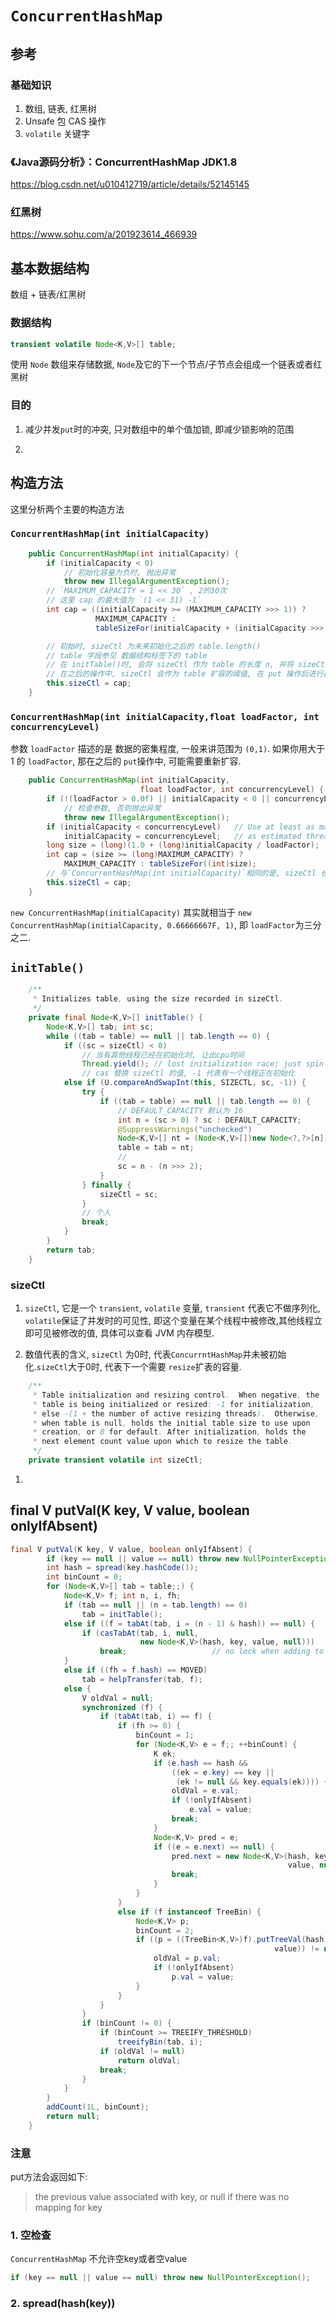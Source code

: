 # `ConcurrentHashMap`

## 参考

### 基础知识

1. 数组, 链表, 红黑树
2. Unsafe 包 CAS 操作
3. `volatile` 关键字

### 《Java源码分析》：ConcurrentHashMap JDK1.8

https://blog.csdn.net/u010412719/article/details/52145145

### 红黑树

https://www.sohu.com/a/201923614_466939

## 基本数据结构

数组 + 链表/红黑树 

### 数据结构

```java
transient volatile Node<K,V>[] table;
```

使用 `Node` 数组来存储数据, `Node`及它的下一个节点/子节点会组成一个链表或者红黑树

### 目的

1. 减少并发`put`时的冲突, 只对数组中的单个值加锁, 即减少锁影响的范围

2. 

## 构造方法

这里分析两个主要的构造方法

### `ConcurrentHashMap(int initialCapacity)`

```java
	public ConcurrentHashMap(int initialCapacity) {
        if (initialCapacity < 0)
        	// 初始化容量为负时, 抛出异常
            throw new IllegalArgumentException();
        // `MAXIMUM_CAPACITY = 1 << 30` , 2的30次
        // 这里 cap 的最大值为 `(1 << 31) -1`
        int cap = ((initialCapacity >= (MAXIMUM_CAPACITY >>> 1)) ?
                   MAXIMUM_CAPACITY :
                   tableSizeFor(initialCapacity + (initialCapacity >>> 1) + 1));

        // 初始时, sizeCtl 为未来初始化之后的 table.length()
        // table 字段参见 数据结构标签下的 table 
        // 在 initTable()时, 会将 sizeCtl 作为 table 的长度 n, 并将 sizeCtl 置为 `n - (n >>> 2)`, 即 0.75 倍的表长度 
        // 在之后的操作中, sizeCtl 会作为 table 扩容的阈值, 在 put 操作后进行扩容.
        this.sizeCtl = cap;
    }
```

### `ConcurrentHashMap(int initialCapacity,float loadFactor, int concurrencyLevel)`

参数 `loadFactor` 描述的是 数据的密集程度, 一般来讲范围为 `(0,1)`. 如果你用大于 1 的 `loadFactor`, 那在之后的 `put`操作中, 可能需要重新扩容.

```java
    public ConcurrentHashMap(int initialCapacity,
                             float loadFactor, int concurrencyLevel) {
        if (!(loadFactor > 0.0f) || initialCapacity < 0 || concurrencyLevel <= 0)
            // 检查参数, 否则抛出异常
            throw new IllegalArgumentException();
        if (initialCapacity < concurrencyLevel)   // Use at least as many bins
            initialCapacity = concurrencyLevel;   // as estimated threads
        long size = (long)(1.0 + (long)initialCapacity / loadFactor);
        int cap = (size >= (long)MAXIMUM_CAPACITY) ?
            MAXIMUM_CAPACITY : tableSizeFor((int)size);
        // 与`ConcurrentHashMap(int initialCapacity)`相同的是, sizeCtl 也会作为 table 的长度
        this.sizeCtl = cap;
    }
```

`new ConcurrentHashMap(initialCapacity)` 其实就相当于 `new ConcurrentHashMap(initialCapacity, 0.66666667F, 1)`, 即 `loadFactor`为三分之二.


## `initTable()`

```java
	/**
     * Initializes table, using the size recorded in sizeCtl.
     */
    private final Node<K,V>[] initTable() {
        Node<K,V>[] tab; int sc;
        while ((tab = table) == null || tab.length == 0) {
            if ((sc = sizeCtl) < 0)
            	// 当有其他线程已经在初始化时, 让出cpu时间
                Thread.yield(); // lost initialization race; just spin
            	// cas 替换 sizeCtl 的值, -1 代表有一个线程正在初始化
            else if (U.compareAndSwapInt(this, SIZECTL, sc, -1)) {
                try {
                    if ((tab = table) == null || tab.length == 0) {
                    	// DEFAULT_CAPACITY 默认为 16
                        int n = (sc > 0) ? sc : DEFAULT_CAPACITY;
                        @SuppressWarnings("unchecked")
                        Node<K,V>[] nt = (Node<K,V>[])new Node<?,?>[n];
                        table = tab = nt;
                        // 
                        sc = n - (n >>> 2);
                    }
                } finally {
                    sizeCtl = sc;
                }
                // 个人
                break;
            }
        }
        return tab;
    }
```

### sizeCtl

1. `sizeCtl`, 它是一个 `transient`, `volatile` 变量, `transient` 代表它不做序列化, `volatile`保证了并发时的可见性, 即这个变量在某个线程中被修改,其他线程立即可见被修改的值, 具体可以查看 JVM 内存模型.

2. 数值代表的含义, `sizeCtl` 为0时, 代表`ConcurrntHashMap`并未被初始化.`sizeCtl`大于0时, 代表下一个需要 `resize`扩表的容量.


```java
	/**
     * Table initialization and resizing control.  When negative, the
     * table is being initialized or resized: -1 for initialization,
     * else -(1 + the number of active resizing threads).  Otherwise,
     * when table is null, holds the initial table size to use upon
     * creation, or 0 for default. After initialization, holds the
     * next element count value upon which to resize the table.
     */
    private transient volatile int sizeCtl;
```


1. 


## final V putVal(K key, V value, boolean onlyIfAbsent) 

```java
final V putVal(K key, V value, boolean onlyIfAbsent) {
        if (key == null || value == null) throw new NullPointerException();
        int hash = spread(key.hashCode());
        int binCount = 0;
        for (Node<K,V>[] tab = table;;) {
            Node<K,V> f; int n, i, fh;
            if (tab == null || (n = tab.length) == 0)
                tab = initTable();
            else if ((f = tabAt(tab, i = (n - 1) & hash)) == null) {
                if (casTabAt(tab, i, null,
                             new Node<K,V>(hash, key, value, null)))
                    break;                   // no lock when adding to empty bin
            }
            else if ((fh = f.hash) == MOVED)
                tab = helpTransfer(tab, f);
            else {
                V oldVal = null;
                synchronized (f) {
                    if (tabAt(tab, i) == f) {
                        if (fh >= 0) {
                            binCount = 1;
                            for (Node<K,V> e = f;; ++binCount) {
                                K ek;
                                if (e.hash == hash &&
                                    ((ek = e.key) == key ||
                                     (ek != null && key.equals(ek)))) {
                                    oldVal = e.val;
                                    if (!onlyIfAbsent)
                                        e.val = value;
                                    break;
                                }
                                Node<K,V> pred = e;
                                if ((e = e.next) == null) {
                                    pred.next = new Node<K,V>(hash, key,
                                                              value, null);
                                    break;
                                }
                            }
                        }
                        else if (f instanceof TreeBin) {
                            Node<K,V> p;
                            binCount = 2;
                            if ((p = ((TreeBin<K,V>)f).putTreeVal(hash, key,
                                                           value)) != null) {
                                oldVal = p.val;
                                if (!onlyIfAbsent)
                                    p.val = value;
                            }
                        }
                    }
                }
                if (binCount != 0) {
                    if (binCount >= TREEIFY_THRESHOLD)
                        treeifyBin(tab, i);
                    if (oldVal != null)
                        return oldVal;
                    break;
                }
            }
        }
        addCount(1L, binCount);
        return null;
    }
```

### 注意

put方法会返回如下:

> the previous value associated with key, or null if there was no mapping for key

### 1. 空检查

`ConcurrentHashMap` 不允许空key或者空value

```java
if (key == null || value == null) throw new NullPointerException();
```

### 2. spread(hash(key))




